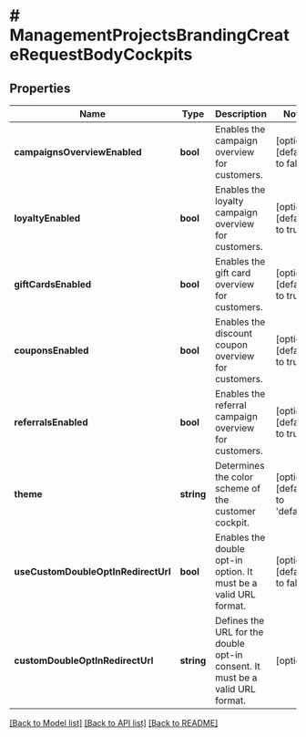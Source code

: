# # ManagementProjectsBrandingCreateRequestBodyCockpits

## Properties

Name | Type | Description | Notes
------------ | ------------- | ------------- | -------------
**campaignsOverviewEnabled** | **bool** | Enables the campaign overview for customers. | [optional] [default to false]
**loyaltyEnabled** | **bool** | Enables the loyalty campaign overview for customers. | [optional] [default to true]
**giftCardsEnabled** | **bool** | Enables the gift card overview for customers. | [optional] [default to true]
**couponsEnabled** | **bool** | Enables the discount coupon overview for customers. | [optional] [default to true]
**referralsEnabled** | **bool** | Enables the referral campaign overview for customers. | [optional] [default to true]
**theme** | **string** | Determines the color scheme of the customer cockpit. | [optional] [default to 'default']
**useCustomDoubleOptInRedirectUrl** | **bool** | Enables the double opt-in option. It must be a valid URL format. | [optional] [default to false]
**customDoubleOptInRedirectUrl** | **string** | Defines the URL for the double opt-in consent. It must be a valid URL format. | [optional]

[[Back to Model list]](../../README.md#models) [[Back to API list]](../../README.md#endpoints) [[Back to README]](../../README.md)
